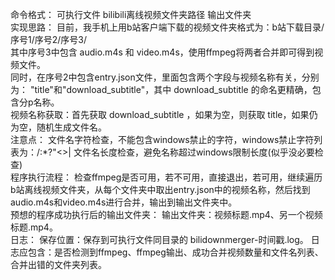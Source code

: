命令格式：
可执行文件 bilibili离线视频文件夹路径 输出文件夹
<br>
实现思路：
目前，我手机上用b站客户端下载的视频文件夹格式为：b站下载目录/序号1/序号2/序号3/
<br>
其中序号3中包含 audio.m4s 和 video.m4s，使用ffmpeg将两者合并即可得到视频文件。
<br>
同时，在序号2中包含entry.json文件，里面包含两个字段与视频名称有关，分别为：
"title"和"download_subtitle"，其中 download_subtitle 的命名更精确，包含分p名称。
<br>
视频名称获取：首先获取 download_subtitle ，如果为空，则获取 title，如果仍为空，随机生成文件名。
<br>
注意点：
文件名字符检查，不能包含windows禁止的字符，windows禁止字符列表为：/\:*?"<>|
文件名长度检查，避免名称超过windows限制长度(似乎没必要检查)
<br>
程序执行流程：
检查ffmpeg是否可用，若不可用，直接退出，若可用，继续遍历b站离线视频文件夹，从每个文件夹中取出entry.json中的视频名称，然后找到audio.m4s和video.m4s进行合并，输出到输出文件夹中。
<br>
预想的程序成功执行后的输出文件夹：
输出文件夹：视频标题.mp4、另一个视频标题.mp4。
<br>
日志：
保存位置：保存到可执行文件同目录的 bilidownmerger-时间戳.log。
日志应包含：是否检测到ffmpeg、ffmpeg输出、成功合并视频数量和文件名列表、合并出错的文件夹列表。
